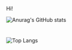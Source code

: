 Hi!

![Anurag's GitHub stats](https://github-readme-stats.vercel.app/api?username=ORI-Muchim&show_icons=true&theme=dark)
#
![Top Langs](https://github-readme-stats.vercel.app/api/top-langs/?username=ORI-Muchim&layout=compact&theme=dark)
